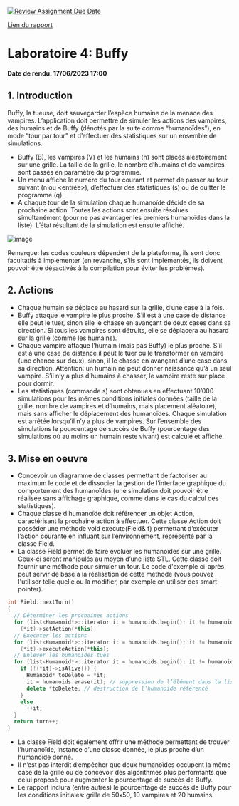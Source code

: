 [![Review Assignment Due Date](https://classroom.github.com/assets/deadline-readme-button-24ddc0f5d75046c5622901739e7c5dd533143b0c8e959d652212380cedb1ea36.svg)](https://classroom.github.com/a/atAt-hrK)

[Lien du rapport](rapport.md)

# Laboratoire 4: Buffy


**Date de rendu: 17/06/2023 17:00**

## 1. Introduction

Buffy, la tueuse, doit sauvegarder l’espèce humaine de la menace des vampires. L’application doit permettre de simuler les actions des vampires, des humains et de Buffy (dénotés par la suite comme “humanoïdes”), en mode “tour par tour” et d’effectuer des statistiques sur un ensemble de simulations.

- Buffy (B), les vampires (V) et les humains (h) sont placés aléatoirement sur une grille. La taille de la grille, le nombre d’humains et de vampires sont passés en paramètre du programme.
- Un menu affiche le numéro du tour courant et permet de passer au tour suivant (n ou <entrée>), d’effectuer des statistiques (s) ou de quitter le programme (q).
- A chaque tour de la simulation chaque humanoïde décide de sa prochaine action. Toutes les actions sont ensuite résolues simultanément (pour ne pas avantager les premiers humanoïdes dans la liste). L’état résultant de la simulation est ensuite affiché.

![image](https://github-production-user-asset-6210df.s3.amazonaws.com/3931601/237413089-98222a3e-bfa9-4a43-9a26-0995fa4cf476.png?X-Amz-Algorithm=AWS4-HMAC-SHA256&X-Amz-Credential=AKIAVCODYLSA53PQK4ZA%2F20240523%2Fus-east-1%2Fs3%2Faws4_request&X-Amz-Date=20240523T081425Z&X-Amz-Expires=300&X-Amz-Signature=fc724f666487417bec4e0f2077a47904f3e6283e4881c65348cb48c0c9bb37ee&X-Amz-SignedHeaders=host&actor_id=114986248&key_id=0&repo_id=638975347)

Remarque: les codes couleurs dépendent de la plateforme, ils sont donc facultatifs à implémenter (en revanche, s'ils sont implémentés, ils doivent pouvoir être désactivés à la compilation pour éviter les problèmes).

##  2. Actions

- Chaque humain se déplace au hasard sur la grille, d’une case à la fois.
- Buffy attaque le vampire le plus proche. S’il est à une case de distance elle peut le tuer, sinon elle le chasse en avançant de deux cases dans sa direction. Si tous les vampires sont détruits, elle se déplacera au hasard sur la grille (comme les humains).
- Chaque vampire attaque l’humain (mais pas Buffy) le plus proche. S’il est à une case de distance il peut le tuer ou le transformer en vampire (une chance sur deux), sinon, il le chasse en avançant d’une case dans sa direction. Attention: un humain ne peut donner naissance qu’à un seul vampire. S’il n’y a plus d’humains à chasser, le vampire reste sur place pour dormir.
- Les statistiques (commande s) sont obtenues en effectuant 10’000 simulations pour les mêmes conditions initiales données (taille de la grille, nombre de vampires et d’humains, mais placement aléatoire), mais sans afficher le déplacement des humanoïdes. Chaque simulation est arrêtée lorsqu’il n’y a plus de vampires. Sur l’ensemble des simulations le pourcentage de succès de Buffy (pourcentage des simulations où au moins un humain reste vivant) est calculé et affiché.

## 3. Mise en oeuvre

- Concevoir un diagramme de classes permettant de factoriser au maximum le code et de dissocier la gestion de l’interface graphique du comportement des humanoïdes (une simulation doit pouvoir être réalisée sans affichage graphique, comme dans le cas du calcul des statistiques).
- Chaque classe d’humanoïde doit référencer un objet Action, caractérisant la prochaine action à effectuer. Cette classe Action doit posséder une méthode void execute(Field& f) permettant d’exécuter l’action courante en influant sur l’environnement, représenté par la classe Field.
- La classe Field permet de faire évoluer les humanoïdes sur une grille. Ceux-ci seront manipulés au moyen d’une liste STL. Cette classe doit fournir une méthode pour simuler un tour. Le code d'exemple ci-après peut servir de base à la réalisation de cette méthode (vous pouvez l'utiliser telle quelle ou la modifier, par exemple en utiliser des smart pointer).

```c++
int Field::nextTurn()
{
  // Déterminer les prochaines actions
  for (list<Humanoid*>::iterator it = humanoids.begin(); it != humanoids.end(); it++)
    (*it)->setAction(*this);
  // Executer les actions
  for (list<Humanoid*>::iterator it = humanoids.begin(); it != humanoids.end(); it++)
    (*it)->executeAction(*this);
  // Enlever les humanoides tués
  for (list<Humanoid*>::iterator it = humanoids.begin(); it != humanoids.end(); ) {
    if (!(*it)->isAlive()) {
      Humanoid* toDelete = *it;
      it = humanoids.erase(it); // suppression de l’élément dans la liste
      delete *toDelete; // destruction de l’humanoide référencé
    }
    else
      ++it;
  }
  return turn++;
}
```

- La classe Field doit également offrir une méthode permettant de trouver l’humanoïde, instance d’une classe donnée, le plus proche d’un humanoïde donné.
- Il n’est pas interdit d’empêcher que deux humanoïdes occupent la même case de la grille ou de concevoir des algorithmes plus performants que celui proposé pour augmenter le pourcentage de succès de Buffy.
- Le rapport inclura (entre autres) le pourcentage de succès de Buffy pour les conditions initiales: grille de 50x50, 10 vampires et 20 humains.
